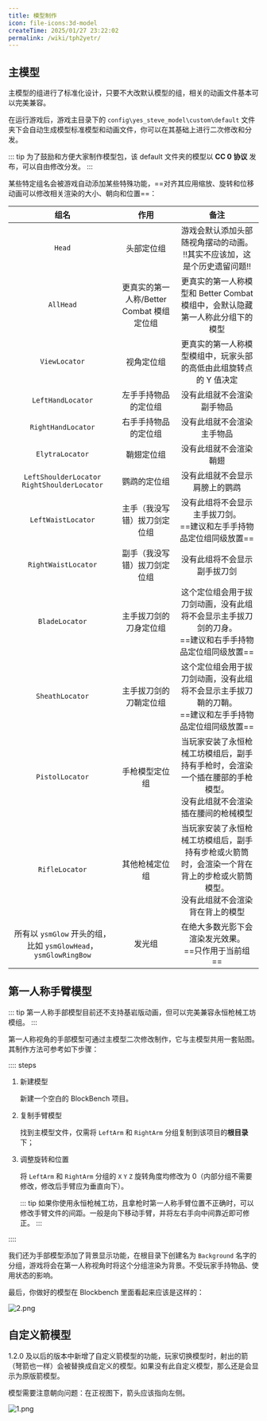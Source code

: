 ```yaml
---
title: 模型制作
icon: file-icons:3d-model
createTime: 2025/01/27 23:22:02
permalink: /wiki/tph2yetr/
---
```


## 主模型

主模型的组进行了标准化设计，只要不大改默认模型的组，相关的动画文件基本可以完美兼容。

在运行游戏后，游戏主目录下的 `config\yes_steve_model\custom\default` 文件夹下会自动生成模型标准模型和动画文件，你可以在其基础上进行二次修改和分发。

::: tip
为了鼓励和方便大家制作模型包，该 default 文件夹的模型以 **CC 0 协议** 发布，可以自由修改分发。
:::

某些特定组名会被游戏自动添加某些特殊功能，==对齐其应用缩放、旋转和位移动画可以修改相关渲染的大小、朝向和位置==：

|                             组名                             |                       作用                       |                                  备注                                  |
| :----------------------------------------------------------: |:----------------------------------------------:|:--------------------------------------------------------------------:|
|                            `Head`                            |                     头部定位组                      |             游戏会默认添加头部随视角摆动的动画。<br> !!其实不应该加，这是个历史遗留问题!!              |
|                          `AllHead`                           |          更真实的第一人称/Better Combat 模组定位组          |            更真实的第一人称模型和 Better Combat 模组中，会默认隐藏第一人称此分组下的模型            |
|                        `ViewLocator`                         |                     视角定位组                      |                  更真实的第一人称模型模组中，玩家头部的高低由此组旋转点的 Y 值决定                  |
|                      `LeftHandLocator`                       |                   左手手持物品的定位组                   |                            没有此组就不会渲染副手物品                             |
|                      `RightHandLocator`                      |                   右手手持物品的定位组                   |                            没有此组就不会渲染主手物品                             |
|                       `ElytraLocator`                        |                     鞘翅定位组                      |                             没有此组就不会渲染鞘翅                              |
|         `LeftShoulderLocator` `RightShoulderLocator`         |                     鹦鹉的定位组                     |                           没有此组就不会显示肩膀上的鹦鹉                            |
|                      `LeftWaistLocator`                      |                 主手（我没写错）拔刀剑定位组                 |               没有此组将不会显示主手拔刀剑。<br/>==建议和左手手持物品定位组同级放置==               |
|                     `RightWaistLocator`                      |                 副手（我没写错）拔刀剑定位组                 |                            没有此组将不会显示副手拔刀剑                            |
|                        `BladeLocator`                        | 主手拔刀剑的刀身定位组<Badge type="tip" text="2.3.0 新增"/> |       这个定位组会用于拔刀剑动画，没有此组将不会显示主手拔刀剑的刀身。<br>==建议和右手手持物品定位组同级放置==       |
|                       `SheathLocator`                        | 主手拔刀剑的刀鞘定位组<Badge type="tip" text="2.3.0 新增"/> |       这个定位组会用于拔刀剑动画，没有此组将不会显示主手拔刀鞘的刀鞘。<br>==建议和左手手持物品定位组同级放置==       |
|                       `PistolLocator`                        |                    手枪模型定位组                     |    当玩家安装了永恒枪械工坊模组后，副手持有手枪时，会渲染一个插在腰部的手枪模型。<br/>没有此组就不会渲染插在腰间的枪械模型    |
|                        `RifleLocator`                        |                    其他枪械定位组                     | 当玩家安装了永恒枪械工坊模组后，副手持有步枪或火箭筒时，会渲染一个背在背上的步枪或火箭筒模型。<br/>没有此组就不会渲染背在背上的模型 |
| 所有以 `ysmGlow` 开头的组，比如 `ysmGlowHead`，`ysmGlowRingBow` |                      发光组                       |                   在绝大多数光影下会渲染发光效果。<br/>==只作用于当前组==                   |

<ImageCard
image="https://s2.loli.net/2023/06/25/OQY3GPnWrHCBpzw.png"
title="添加光影后的发光效果"
href="/"
/>

## 第一人称手臂模型

::: tip
第一人称手部模型目前还不支持基岩版动画，但可以完美兼容永恒枪械工坊模组。
:::

第一人称视角的手部模型可通过主模型二次修改制作，它与主模型共用一套贴图。其制作方法可参考如下步骤：

:::: steps

1. 新建模型

   新建一个空白的 BlockBench 项目。

2. 复制手臂模型

   找到主模型文件，仅需将 `LeftArm` 和 `RightArm` 分组复制到该项目的**根目录**下；


3. 调整旋转和位置

   将 `LeftArm` 和 `RightArm` 分组的 `X` `Y` `Z` 旋转角度均修改为 0（内部分组不需要修改，修改后手臂应为垂直向下）。

   ::: tip
   如果你使用永恒枪械工坊，且拿枪时第一人称手臂位置不正确时，可以修改手臂文件的间距。一般是向下移动手臂，并将左右手向中间靠近即可修正。
   :::

::::

我们还为手部模型添加了背景显示功能，在根目录下创建名为 `Background` 名字的分组，游戏将会在第一人称视角时将这个分组渲染为背景。不受玩家手持物品、使用状态的影响。

最后，你做好的模型在 Blockbench 里面看起来应该是这样的：

![2.png](https://s2.loli.net/2023/02/11/yLC1siW2aFvStXE.png)

## 自定义箭模型

1.2.0 及以后的版本中新增了自定义箭模型的功能，玩家切换模型时，射出的箭（弩箭也一样）会被替换成自定义的模型。如果没有此自定义模型，那么还是会显示为原版箭模型。

模型需要注意朝向问题：在正视图下，箭头应该指向左侧。

![1.png](https://s2.loli.net/2025/01/28/5cCrIML7kpTRBW8.png)